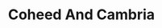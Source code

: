 ---
title: "Coheed And Cambria"
summary: "Coheed and Cambria are an American progressive rock band from Nyack, New York, formed in 1995. The band consists of Claudio Sanchez , Travis Stever , Josh Eppard , and Zach Cooper . The group's music incorporates aspects of progressive rock, pop, heavy metal, and post-hardcore.All of Coheed and Cambria's albums except for 2015's The Color Before the Sun are concept albums based on a science fiction storyline called The Amory Wars, a series written by Claudio Sanchez, which has been transcribed into a series of comic books as well as a full-length novel. The band has released ten studio albums, three live albums, and several special-edition releases. Six of their albums have reached the Billboard Top 10. The band's tenth studio album, Vaxis – Act II: A Window of the Waking Mind, was released on June 24, 2022."
image: "coheed-and-cambria.jpg"
apple_music_artist_url: "https://music.apple.com/gb/artist/coheed-and-cambria/15031628"
wikipedia_url: "https://en.wikipedia.org/wiki/Coheed_and_Cambria"
---